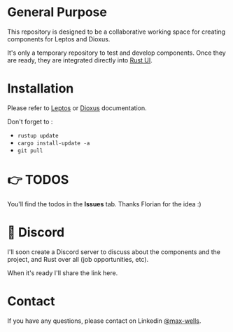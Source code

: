 # General Purpose

This repository is designed to be a collaborative working space for creating components for Leptos and Dioxus.

It's only a temporary repository to test and develop components. Once they are ready, they are integrated directly into [Rust UI](https://rust-ui.com/).


# Installation

Please refer to [Leptos](https://github.com/leptos-rs/leptos?tab=readme-ov-file#nightly-note/) or [Dioxus](https://github.com/DioxusLabs/dioxus?tab=readme-ov-file#running-the-examples) documentation.


Don't forget to :
- `rustup update`
- `cargo install-update -a`
- `git pull`



# 👉 TODOS

You'll find the todos in the **Issues** tab. Thanks Florian for the idea :)



# 👾 Discord

I'll soon create a Discord server to discuss about the components and the project, and Rust over all (job opportunities, etc).

When it's ready I'll share the link here.




# Contact

If you have any questions, please contact on Linkedin [@max-wells](https://www.linkedin.com/in/maxime-montfort/).



